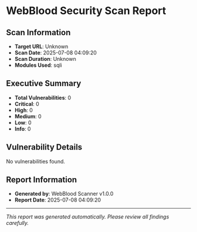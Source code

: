 # WebBlood Security Scan Report

## Scan Information
- **Target URL**: Unknown
- **Scan Date**: 2025-07-08 04:09:20
- **Scan Duration**: Unknown
- **Modules Used**: sqli

## Executive Summary
- **Total Vulnerabilities**: 0
- **Critical**: 0
- **High**: 0
- **Medium**: 0
- **Low**: 0
- **Info**: 0

## Vulnerability Details

No vulnerabilities found.

## Report Information
- **Generated by**: WebBlood Scanner v1.0.0
- **Report Date**: 2025-07-08 04:09:20

---
*This report was generated automatically. Please review all findings carefully.*
